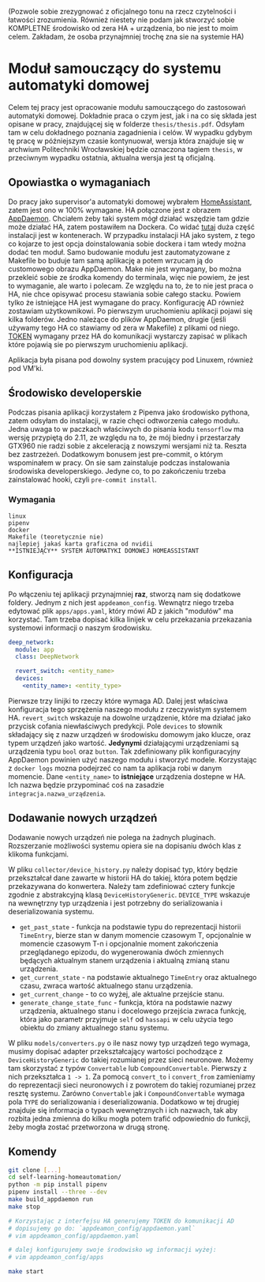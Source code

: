 (Pozwole sobie zrezygnować z oficjalnego tonu na rzecz czytelności i łatwości zrozumienia. Również niestety nie podam jak stworzyć sobie KOMPLETNE środowisko od zera HA + urządzenia, bo nie jest to moim celem. Zakładam, że osoba przynajmniej trochę zna sie na systemie HA)

# Moduł samouczący do systemu automatyki domowej
Celem tej pracy jest opracowanie modułu samouczącego do zastosowań automatyki domowej. Dokładnie praca o czym jest, jak i na co się składa jest opisane w pracy, znajdującej się w folderze `thesis/thesis.pdf`. Odsyłam tam w celu dokładnego poznania zagadnienia i celów. W wypadku gdybym tę pracę w późniejszym czasie kontynuował, wersja która znajduje się w archwium Politechniki Wrocławskiej będzie oznaczona tagiem `thesis`, w przeciwnym wypadku ostatnia, aktualna wersja jest tą oficjalną.

## Opowiastka o wymaganiach
Do pracy jako supervisor'a automatyki domowej wybrałem [HomeAssistant](https://www.home-assistant.io/), zatem jest ono w 100% wymagane. HA połączone jest z obrazem [AppDaemon](https://github.com/AppDaemon/appdaemon/). Chciałem żeby taki system mógł działać wszędzie tam gdzie może działać HA, zatem postawiłem na Dockera. Co widać [tutaj](https://analytics.home-assistant.io/) duża część instalacji jest w kontenerach. W przypadku instalacji HA jako system, z tego co kojarze to jest opcja doinstalowania sobie dockera i tam wtedy można dodać ten moduł. Samo budowanie modułu jest zautomatyzowane z Makefile bo buduje tam samą aplikację a potem wrzucam ją do customowego obrazu AppDaemon. Make nie jest wymagany, bo można przekleić sobie ze środka komendy do terminala, więc nie powiem, że jest to wymaganie, ale warto i polecam. Ze względu na to, że to nie jest praca o HA, nie chce opisywać procesu stawiania sobie całego stacku. Powiem tylko że istniejące HA jest wymagane do pracy. Konfigurację AD również zostawiam użytkownikowi. Po pierwszym uruchomieniu aplikacji pojawi się kilka folderów. Jedno należące do plików AppDaemon, drugie (jeśli używamy tego HA co stawiamy od zera w Makefile) z plikami od niego. [TOKEN](https://community.home-assistant.io/t/how-to-get-long-lived-access-token/162159) wymagany przez HA do komunikacji wystarczy zapisać w plikach które pojawią sie po pierwszym uruchomieniu aplikacji. 

Aplikacja była pisana pod dowolny system pracujący pod Linuxem, również pod VM'ki.

## Środowisko developerskie
Podczas pisania aplikacji korzystałem z Pipenva jako środowisko pythona, zatem odsyłam do instalacji, w razie chęci odtworzenia całego modułu. Jedna uwaga to w paczkach właściwych do pisania kodu `tensorflow` ma wersję przypiętą do 2.11, ze względu na to, że mój biedny i przestarzały GTX960 nie radzi sobie z akceleracją z nowszymi wersjami niż ta. Reszta bez zastrzeżeń. Dodatkowym bonusem jest pre-commit, o którym wspominałem w pracy. On sie sam zainstaluje podczas instalowania środowiska developerskiego. Jedyne co, to po zakończeniu trzeba zainstalować hooki, czyli `pre-commit install`.

### Wymagania
    linux
    pipenv
    docker
    Makefile (teoretycznie nie)
    najlepiej jakaś karta graficzna od nvidii
    **ISTNIEJĄCY** SYSTEM AUTOMATYKI DOMOWEJ HOMEASSISTANT

## Konfiguracja
Po włączeniu tej aplikacji przynajmniej **raz**, stworzą nam się dodatkowe foldery. Jednym z nich jest `appdeamon_config`. Wewnątrz niego trzeba edytować plik `apps/apps.yaml`, który mówi AD z jakich "modułów" ma korzystać. Tam trzeba dopisać kilka linijek w celu przekazania przekazania systemowi informacji o naszym środowisku.

```yaml
deep_network:
  module: app
  class: DeepNetwork

  revert_switch: <entity_name>
  devices:
    <entity_name>: <entity_type>
```

Pierwsze trzy linijki to rzeczy które wymaga AD. Dalej jest właściwa konfiguracja tego sprzężenia naszego modułu z rzeczywistym systemem HA. `revert_switch` wskazuje na dowolne urządzenie, które ma działać jako przycisk cofania niewłaściwych predykcji. Pole `devices` to słownik składający się z nazw urządzeń w środowisku domowym jako klucze, oraz typem urządzeń jako wartość. **Jedynymi** działającymi urządzeniami są urządzenia typu `bool` oraz `button`. Tak zdefiniowany plik konfiguracyjny AppDaemon powinien użyć naszego modułu i stworzyć modele. Korzystając z `docker logs` mozna podejrzeć co nam ta aplikacja robi w danym momencie. Dane `<entity_name>` to **istniejące** urządzenia dostepne w HA. Ich nazwa będzie przypominać coś na zasadzie `integracja.nazwa_urządzenia`.

## Dodawanie nowych urządzeń
Dodawanie nowych urządzeń nie polega na żadnych pluginach. Rozszerzanie możliwości systemu opiera sie na dopisaniu dwóch klas z klikoma funkcjami.

W pliku `collector/device_history.py` należy dopisać typ, który będzie przekształcał dane zawarte w historii HA do takiej, która potem będzie przekazywana do konwertera. Należy tam zdefiniować cztery funkcje zgodnie z abstrakcyjną klasą `DeviceHistoryGeneric`. `DEVICE_TYPE` wskazuje na wewnętrzny typ urządzenia i jest potrzebny do serializowania i deserializowania systemu.

- `get_past_state` - funkcja na podstawie typu do reprezentacji historii `TimeEntry`, bierze stan w danym momencie czasowym T, opcjonalnie w momencie czasowym T-n i opcjonalnie moment zakończenia przeglądanego epizodu, do wygenerowania dwóch zmiennych będących aktualnym stanem urządzenia i aktualną zmianą stanu urządzenia.
- `get_current_state` - na podstawie aktualnego `TimeEntry` oraz aktualnego czasu, zwraca wartość aktualnego stanu urządzenia.
- `get_current_change` - to co wyżej, ale aktualne przejście stanu.
- `generate_change_state_func` - funkcja, która na podstawie nazwy urządzenia, aktualnego stanu i docelowego przejścia zwraca funkcję, która jako parametr przyjmuje `self` od `hassapi` w celu użycia tego obiektu do zmiany aktualnego stanu systemu.

W pliku `models/converters.py` o ile nasz nowy typ urządzeń tego wymaga, musimy dopisać adapter przekształcający wartości pochodzące z `DeviceHistoryGeneric` do takiej rozumianej przez sieci neuronowe. Możemy tam skorzystać z typów `Convertable` lub `CompoundConvertable`. Pierwszy z nich przekształca `1 -> 1`. Za pomocą `convert_to` i `convert_from` zamieniamy do reprezentacji sieci neuronowych i z powrotem do takiej rozumianej przez resztę systemu. Zarówno `Convertable` jak i `CompoundConvertable` wymaga pola `TYPE` do serializowania i deserializowania. Dodatkowo w tej drugiej znajduje się informacja o typach wewnętrznych i ich nazwach, tak aby rozbita jedna zmienna do kilku mogła potem trafić odpowiednio do funkcji, żeby mogła zostać przetworzona w drugą stronę.

## Komendy
```bash
git clone [...]
cd self-learning-homeautomation/
python -m pip install pipenv
pipenv install --three --dev
make build_appdaemon run
make stop

# Korzystając z interfejsu HA generujemy TOKEN do komunikacji AD
# dopisujemy go do: `appdeamon_config/appdaemon.yaml`
# vim appdeamon_config/appdaemon.yaml

# dalej konfigurujemy swoje środowisko wg informacji wyżej:
# vim appdeamon_config/apps

make start
```